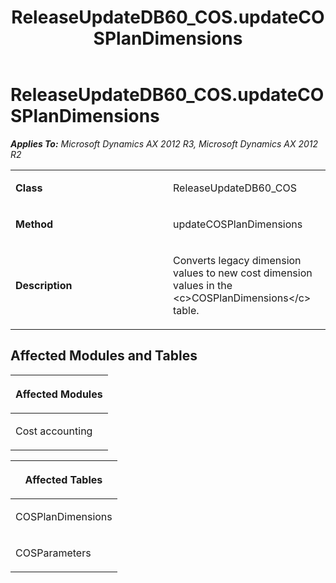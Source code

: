 ﻿---
title: ReleaseUpdateDB60_COS.updateCOSPlanDimensions
TOCTitle: ReleaseUpdateDB60_COS.updateCOSPlanDimensions
ms:assetid: e1df3e09-1185-02c5-1997-8cb39cac4470
ms:mtpsurl: https://msdn.microsoft.com/en-us/library/JJ737317(v=AX.60)
ms:contentKeyID: 49711759
ms.date: 05/18/2015
mtps_version: v=AX.60
---

# ReleaseUpdateDB60\_COS.updateCOSPlanDimensions 


_**Applies To:** Microsoft Dynamics AX 2012 R3, Microsoft Dynamics AX 2012 R2_

<table>
<colgroup>
<col style="width: 50%" />
<col style="width: 50%" />
</colgroup>
<tbody>
<tr class="odd">
<td><p><strong>Class</strong></p></td>
<td><p>ReleaseUpdateDB60_COS</p></td>
</tr>
<tr class="even">
<td><p><strong>Method</strong></p></td>
<td><p>updateCOSPlanDimensions</p></td>
</tr>
<tr class="odd">
<td><p><strong>Description</strong></p></td>
<td><p>Converts legacy dimension values to new cost dimension values in the &lt;c&gt;COSPlanDimensions&lt;/c&gt; table.</p></td>
</tr>
</tbody>
</table>


## Affected Modules and Tables

<table>
<colgroup>
<col style="width: 100%" />
</colgroup>
<thead>
<tr class="header">
<th><p>Affected Modules</p></th>
</tr>
</thead>
<tbody>
<tr class="odd">
<td><p>Cost accounting</p></td>
</tr>
</tbody>
</table>


<table>
<colgroup>
<col style="width: 100%" />
</colgroup>
<thead>
<tr class="header">
<th><p>Affected Tables</p></th>
</tr>
</thead>
<tbody>
<tr class="odd">
<td><p>COSPlanDimensions</p></td>
</tr>
<tr class="even">
<td><p>COSParameters</p></td>
</tr>
</tbody>
</table>

  


